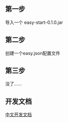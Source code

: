 ## 第一步

导入一个 easy-start-0.1.0.jar

## 第二步

创建一个easy.json配置文件

## 第三步

没了......

## 开发文档

[中文开发文档](https://zhuanlan.zhihu.com/p/35899386)
